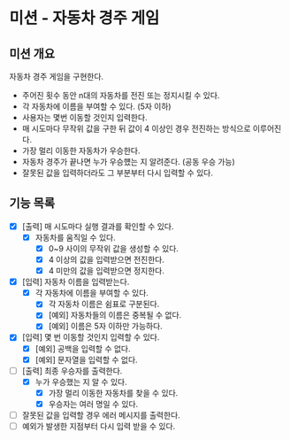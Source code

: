 # 미션 - 자동차 경주 게임

## 미션 개요

자동차 경주 게임을 구현한다.

- 주어진 횟수 동안 n대의 자동차를 전진 또는 정지시킬 수 있다.
- 각 자동차에 이름을 부여할 수 있다. (5자 이하)
- 사용자는 몇번 이동할 것인지 입력한다.
- 매 시도마다 무작위 값을 구한 뒤 값이 4 이상인 경우 전진하는 방식으로 이루어진다.
- 가장 멀리 이동한 자동차가 우승한다.
- 자동차 경주가 끝나면 누가 우승헀는 지 알려준다. (공동 우승 가능)
- 잘못된 값을 입력하더라도 그 부분부터 다시 입력할 수 있다.

## 기능 목록

- [x] [출력] 매 시도마다 실행 결과를 확인할 수 있다.
    - [x] 자동차를 움직일 수 있다.
        - [x] 0~9 사이의 무작위 값을 생성할 수 있다.
        - [x] 4 이상의 값을 입력받으면 전진한다.
        - [x] 4 미만의 값을 입력받으면 정지한다.
- [x] [입력] 자동차 이름을 입력받는다.
    - [x] 각 자동차에 이름을 부여할 수 있다.
        - [x] 각 자동차 이름은 쉼표로 구분된다.
        - [x] [예외] 자동차들의 이름은 중복될 수 없다.
        - [x] [예외] 이름은 5자 이하만 가능하다.
- [x] [입력] 몇 번 이동할 것인지 입력할 수 있다.
    - [x] [예외] 공백을 입력할 수 없다.
    - [x] [예외] 문자열을 입력할 수 없다.
- [ ] [출력] 최종 우승자를 출력한다.
    - [x] 누가 우승했는 지 알 수 있다.
        - [x] 가장 멀리 이동한 자동차를 찾을 수 있다.
        - [x] 우승자는 여러 명일 수 있다.
- [ ] 잘못된 값을 입력할 경우 에러 메시지를 출력한다.
- [ ] 예외가 발생한 지점부터 다시 입력 받을 수 있다.
